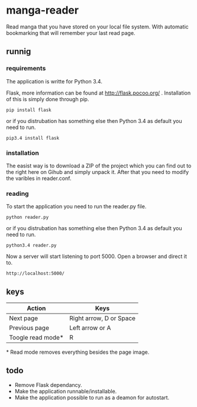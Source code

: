 # manga-reader
Read manga that you have stored on your local file system. With automatic bookmarking that will remember your last read page.

## runnig
### requirements
The application is writte for Python 3.4.

Flask, more information can be found at http://flask.pocoo.org/ . Installation of this is simply done through pip.
```
pip install flask
```
or if you distrubation has something else then Python 3.4 as default you need to run.
```
pip3.4 install flask
```

### installation
The easist way is to download a ZIP of the project which you can find out to the right here on Gihub and simply unpack it. After that you need to modify the varibles in reader.conf.

### reading
To start the application you need to run the reader.py file.
```
python reader.py
```
or if you distrubation has something else then Python 3.4 as default you need to run.
```
python3.4 reader.py
```
Now a server will start listening to port 5000. Open a browser and direct it to.
```
http://localhost:5000/
```

## keys
| Action | Keys |
|---|---|
| Next page | Right arrow, D or Space |
| Previous page | Left arrow or A |
| Toogle read mode* | R |

\* Read mode removes everything besides the page image.

## todo
* Remove Flask dependancy.
* Make the application runnable/installable.
* Make the application possible to run as a deamon for autostart.
